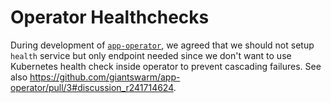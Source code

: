 # Operator Healthchecks

During development of
[`app-operator`](https://github.com/giantswarm/app-operator/pull/3), we agreed
that we should not setup `health` service but only endpoint needed since we
don't want to use Kubernetes health check inside operator to prevent cascading
failures. See also
https://github.com/giantswarm/app-operator/pull/3#discussion_r241714624.
